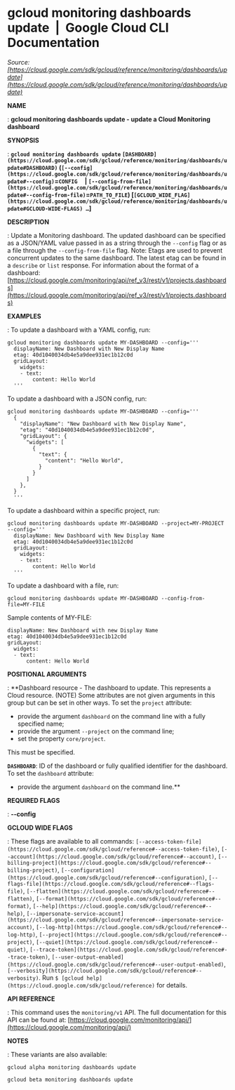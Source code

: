 # gcloud monitoring dashboards update  |  Google Cloud CLI Documentation

*Source: [https://cloud.google.com/sdk/gcloud/reference/monitoring/dashboards/update](https://cloud.google.com/sdk/gcloud/reference/monitoring/dashboards/update)*

**NAME**

: **gcloud monitoring dashboards update - update a Cloud Monitoring dashboard**

**SYNOPSIS**

: **`gcloud monitoring dashboards update` `[DASHBOARD](https://cloud.google.com/sdk/gcloud/reference/monitoring/dashboards/update#DASHBOARD)` (`[--config](https://cloud.google.com/sdk/gcloud/reference/monitoring/dashboards/update#--config)`=`CONFIG`     | `[--config-from-file](https://cloud.google.com/sdk/gcloud/reference/monitoring/dashboards/update#--config-from-file)`=`PATH_TO_FILE`) [`[GCLOUD_WIDE_FLAG](https://cloud.google.com/sdk/gcloud/reference/monitoring/dashboards/update#GCLOUD-WIDE-FLAGS) …`]**

**DESCRIPTION**

: Update a Monitoring dashboard. The updated dashboard can be specified as a
JSON/YAML value passed in as a string through the `--config` flag or
as a file through the `--config-from-file` flag.
Note: Etags are used to prevent concurrent updates to the same dashboard. The
latest etag can be found in a `describe` or `list`
response.
For information about the format of a dashboard: [https://cloud.google.com/monitoring/api/ref_v3/rest/v1/projects.dashboards](https://cloud.google.com/monitoring/api/ref_v3/rest/v1/projects.dashboards)

**EXAMPLES**

: To update a dashboard with a YAML config, run:

```
gcloud monitoring dashboards update MY-DASHBOARD --config='''
  displayName: New Dashboard with New Display Name
  etag: 40d1040034db4e5a9dee931ec1b12c0d
  gridLayout:
    widgets:
    - text:
        content: Hello World
  '''
```

To update a dashboard with a JSON config, run:

```
gcloud monitoring dashboards update MY-DASHBOARD --config='''
  {
    "displayName": "New Dashboard with New Display Name",
    "etag": "40d1040034db4e5a9dee931ec1b12c0d",
    "gridLayout": {
      "widgets": [
        {
          "text": {
            "content": "Hello World",
          }
        }
      ]
    },
  }
  '''
```

To update a dashboard within a specific project, run:

```
gcloud monitoring dashboards update MY-DASHBOARD --project=MY-PROJECT --config='''
  displayName: New Dashboard with New Display Name
  etag: 40d1040034db4e5a9dee931ec1b12c0d
  gridLayout:
    widgets:
    - text:
        content: Hello World
  '''
```

To update a dashboard with a file, run:

```
gcloud monitoring dashboards update MY-DASHBOARD --config-from-file=MY-FILE
```

Sample contents of MY-FILE:

```
displayName: New Dashboard with new Display Name
etag: 40d1040034db4e5a9dee931ec1b12c0d
gridLayout:
  widgets:
  - text:
      content: Hello World
```

**POSITIONAL ARGUMENTS**

: **Dashboard resource - The dashboard to update. This represents a Cloud resource.
(NOTE) Some attributes are not given arguments in this group but can be set in
other ways.
To set the `project` attribute:

- provide the argument `dashboard` on the command line with a fully
specified name;
- provide the argument `--project` on the command line;
- set the property `core/project`.

This must be specified.

**`DASHBOARD`**:
ID of the dashboard or fully qualified identifier for the dashboard.
To set the `dashboard` attribute:

- provide the argument `dashboard` on the command line.**

**REQUIRED FLAGS**

: **--config**

**GCLOUD WIDE FLAGS**

: These flags are available to all commands: `[--access-token-file](https://cloud.google.com/sdk/gcloud/reference#--access-token-file)`,
`[--account](https://cloud.google.com/sdk/gcloud/reference#--account)`, `[--billing-project](https://cloud.google.com/sdk/gcloud/reference#--billing-project)`,
`[--configuration](https://cloud.google.com/sdk/gcloud/reference#--configuration)`,
`[--flags-file](https://cloud.google.com/sdk/gcloud/reference#--flags-file)`,
`[--flatten](https://cloud.google.com/sdk/gcloud/reference#--flatten)`, `[--format](https://cloud.google.com/sdk/gcloud/reference#--format)`, `[--help](https://cloud.google.com/sdk/gcloud/reference#--help)`, `[--impersonate-service-account](https://cloud.google.com/sdk/gcloud/reference#--impersonate-service-account)`,
`[--log-http](https://cloud.google.com/sdk/gcloud/reference#--log-http)`,
`[--project](https://cloud.google.com/sdk/gcloud/reference#--project)`, `[--quiet](https://cloud.google.com/sdk/gcloud/reference#--quiet)`, `[--trace-token](https://cloud.google.com/sdk/gcloud/reference#--trace-token)`, `[--user-output-enabled](https://cloud.google.com/sdk/gcloud/reference#--user-output-enabled)`,
`[--verbosity](https://cloud.google.com/sdk/gcloud/reference#--verbosity)`.
Run `$ [gcloud help](https://cloud.google.com/sdk/gcloud/reference)` for details.

**API REFERENCE**

: This command uses the `monitoring/v1` API. The full documentation for
this API can be found at: [https://cloud.google.com/monitoring/api/](https://cloud.google.com/monitoring/api/)

**NOTES**

: These variants are also available:

```
gcloud alpha monitoring dashboards update
```

```
gcloud beta monitoring dashboards update
```